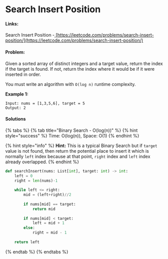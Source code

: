 # Search Insert Position

#### Links:

Search Insert Position -[ ](https://leetcode.com/problems/maximum-subarray/)[https://leetcode.com/problems/search-insert-position/](https://leetcode.com/problems/search-insert-position/)

#### Problem:

Given a sorted array of distinct integers and a target value, return the index if the target is found. If not, return the index where it would be if it were inserted in order.

You must write an algorithm with `O(log n)` runtime complexity.

**Example 1:**

```
Input: nums = [1,3,5,6], target = 5
Output: 2
```

#### Solutions

{% tabs %}
{% tab title="Binary Search - O(log(n))" %}
{% hint style="success" %}
Time: O(log(n)), Space: O(1)
{% endhint %}

{% hint style="info" %}
**Hint:** This is a typical Binary Search but if `target` value is not found, then return the potential place to insert it which is normally `left` index because at that point, `right` index and `left` index already overlapped.&#x20;
{% endhint %}

```python
def searchInsert(nums: List[int], target: int) -> int:
    left = 0 
    right = len(nums)-1
    
    while left <= right:
        mid = (left+right)//2
        
        if nums[mid] == target:
            return mid
        
        if nums[mid] < target:
            left = mid + 1
        else:
            right = mid - 1
            
    return left 
```
{% endtab %}
{% endtabs %}
